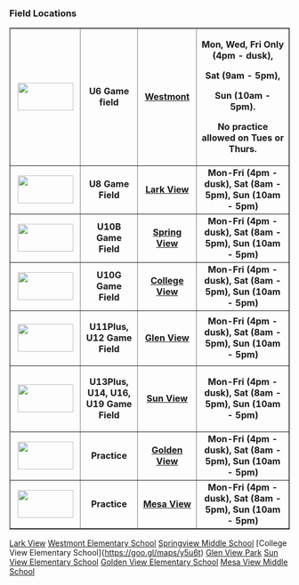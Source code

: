 ### Field Locations

<table border="1" cellspacing="1"><tbody><tr>
<td style="text-align:center;width:124px;height:178px"><b>
<a href="http://www.ayso55.org/fieldloc/fieldmaps.html#WESTMONT" rel="nofollow">
<img border="0" height="50" src="http://www.ayso55.org/images/button_soccer_field.gif" width="100" /></a></b></td>
<td style="text-align:center;width:109px;height:178px"><b>U6 Game field</b></td>
<td style="text-align:center;width:103px;height:178px">
<p><b><a href="http://www.ayso55.org/fieldloc/fieldmaps.html#WESTMONT" rel="nofollow">Westmont</a></b></p></td>
<td style="text-align:center;width:278px;height:178px">
<p><b>
<span style="FONT-WEIGHT:bold">
Mon, Wed, Fri Only (4pm - dusk), </span></b>
</p><p><b>
<span style="FONT-WEIGHT:bold">
Sat (9am - 5pm), </span></b>
</p><p><b>
<span style="FONT-WEIGHT:bold">
Sun (10am - 5pm). </span></b>
</p><p><b>
<span style="FONT-WEIGHT:bold">
No practice allowed on Tues or Thurs.</span></b></p></td>
</tr>
<tr>
<td style="text-align:center;width:124px;height:54px"><b>
<a href="http://www.ayso55.org/fieldloc/fieldmaps.html#LARKVIEW" rel="nofollow">
<img border="0" height="50" src="http://www.ayso55.org/images/button_soccer_field.gif" width="100" /></a></b></td>
<td style="text-align:center;width:109px;height:54px"><b>U8 Game Field</b></td>
<td style="text-align:center;width:103px;height:54px"><b><a href="http://www.ayso55.org/fieldloc/fieldmaps.html#LARKVIEW" rel="nofollow">Lark View</a></b></td>
<td style="text-align:center;width:278px;height:54px"><b>Mon-Fri (4pm - dusk), Sat (8am - 5pm), Sun (10am - 5pm)</b></td>
</tr>
<tr>
<td style="text-align:center;width:124px;height:54px"><b>
<a href="http://www.ayso55.org/fieldloc/fieldmaps.html#SPRINGVIEW" rel="nofollow">
<img border="0" height="50" src="http://www.ayso55.org/images/button_soccer_field.gif" width="100" /></a></b></td>
<td style="text-align:center;width:109px;height:54px"><b>U10B Game Field</b></td>
<td style="text-align:center;width:103px;height:54px"><b><a href="http://www.ayso55.org/fieldloc/fieldmaps.html#SPRINGVIEW" rel="nofollow">Spring View</a></b></td>
<td style="text-align:center;width:278px;height:54px"><b>Mon-Fri (4pm - dusk), Sat (8am - 5pm), Sun (10am - 5pm)</b></td>
</tr>
<tr>
<td style="text-align:center;width:124px;height:54px"><b>
<a href="http://www.ayso55.org/fieldloc/fieldmaps.html#COLLEGEVIEW" rel="nofollow">
<img border="0" height="50" src="http://www.ayso55.org/images/button_soccer_field.gif" width="100" /></a></b></td>
<td style="text-align:center;width:109px;height:54px"><b>U10G Game Field</b></td>
<td style="text-align:center;width:103px;height:54px"><b>
<a href="http://www.ayso55.org/fieldloc/fieldmaps.html#COLLEGEVIEW" rel="nofollow">College View</a></b></td>
<td style="text-align:center;width:278px;height:54px"><b>Mon-Fri (4pm - dusk), Sat (8am - 5pm), Sun (10am - 5pm)</b></td>
</tr>
<tr>
<td style="text-align:center;width:124px;height:71px"><b>
<a href="http://www.ayso55.org/fieldloc/fieldmaps.html#GLENVIEW" rel="nofollow">
<img border="0" height="50" src="http://www.ayso55.org/images/button_soccer_field.gif" width="100" /></a></b></td>
<td style="text-align:center;width:109px;height:71px">
<p><b>
<span style="FONT-WEIGHT:bold">
      U11Plus, U12 Game Field</span></b></p></td>
<td style="text-align:center;width:103px;height:71px"><b><a href="http://www.ayso55.org/fieldloc/fieldmaps.html#GLENVIEW" rel="nofollow">Glen View</a></b></td>
<td style="text-align:center;width:278px;height:71px"><b>Mon-Fri (4pm - dusk), Sat (8am - 5pm), Sun (10am - 5pm)</b></td>
</tr>

<tr>
<td style="text-align:center;width:124px;height:91px"><b>
<a href="http://www.ayso55.org/fieldloc/fieldmaps.html#SUNVIEW" rel="nofollow">
<img border="0" height="50" src="http://www.ayso55.org/images/button_soccer_field.gif" width="100" /></a></b></td>
<td style="text-align:center;width:109px;height:91px">
<p><b>
<span style="FONT-WEIGHT:bold">
      U13Plus, U14, U16, U19 Game Field</span></b></p></td>
<td style="text-align:center;width:103px;height:91px"><b><a href="http://www.ayso55.org/fieldloc/fieldmaps.html#SUNVIEW" rel="nofollow">Sun View</a></b></td>
<td style="text-align:center;width:278px;height:91px"><b>Mon-Fri (4pm - dusk), Sat (8am - 5pm), Sun (10am - 5pm)</b></td>
</tr>
<tr>
<td style="text-align:center;width:124px;height:54px"><b>
<a href="http://www.ayso55.org/fieldloc/fieldmaps.html#GOLDENVIEW" rel="nofollow">
<img border="0" height="50" src="http://www.ayso55.org/images/button_soccer_field.gif" width="100" /></a></b></td>
<td style="text-align:center;width:109px;height:54px"><b>Practice</b></td>
<td style="text-align:center;width:103px;height:54px"><b><a href="http://www.ayso55.org/fieldloc/fieldmaps.html#GOLDENVIEW" rel="nofollow">Golden View</a></b></td>
<td style="text-align:center;width:278px;height:54px"><b>Mon-Fri (4pm - dusk), Sat (8am - 5pm), Sun (10am - 5pm)</b></td>
</tr>
<tr>
<td style="text-align:center;width:124px;height:54px"><b>
<a href="http://www.ayso55.org/fieldloc/fieldmaps.html#MESAVIEW" rel="nofollow">
<img border="0" height="50" src="http://www.ayso55.org/images/button_soccer_field.gif" width="100" /></a></b></td>
<td style="text-align:center;width:109px;height:54px"><b>Practice</b></td>
<td style="text-align:center;width:103px;height:54px"><b><a href="http://www.ayso55.org/fieldloc/fieldmaps.html#MESAVIEW" rel="nofollow">Mesa View</a></b></td>
<td style="text-align:center;width:278px;height:54px"><b>Mon-Fri (4pm - dusk), Sat (8am - 5pm), Sun (10am - 5pm)</b></td></tr></tbody></table></div></td></tr></tbody></table>

[Lark View](https://goo.gl/maps/BwgsL)
[Westmont Elementary School](https://goo.gl/maps/zkzP7)
[Springview Middle School](https://goo.gl/maps/ROOXP)
[College View Elementary School]{https://goo.gl/maps/y5u6t)
[Glen View Park](https://goo.gl/maps/OSNZV)
[Sun View Elementary School](https://goo.gl/maps/rH3zf)
[Golden View Elementary School](https://goo.gl/maps/pWWNM)
[Mesa View Middle School](https://goo.gl/maps/a95Dj)
